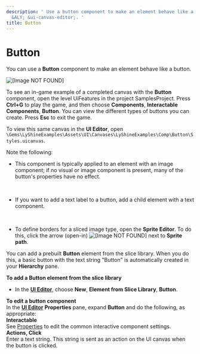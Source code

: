 ```yaml
---
description: ' Use a button component to make an element behave like a button in the
  &ALY; &ui-canvas-editor;. '
title: Button
---
```

# Button<a name="ui-editor-components-button"></a>

You can use a **Button** component to make an element behave like a button\.

![\[Image NOT FOUND\]](/images/userguide/game_ui_editor/ui-editor-components-button.png)

To see an in\-game example of a completed canvas with the **Button** component, open the level UiFeatures in the project SamplesProject\. Press **Ctrl\+G** to play the game, and then choose **Components**, **Interactable Components**, **Button**\. You can view the different types of buttons you can create\. Press **Esc** to exit the game\.

To view this same canvas in the **UI Editor**, open `\Gems\LyShineExamples\Assets\UI\Canvases\LyShineExamples\Comp\Button\Styles.uicanvas`\.

Note the following:
+ This component is typically applied to an element with an image component; if no visual or image component is present, many of the button's properties have no effect\.

   
+ If you want to add a text label to a button, add a child element with a text component\.

   
+ To define borders for a sliced image type, open the **Sprite Editor**\. To do this, click the arrow \(open\-in\) ![\[Image NOT FOUND\]](/images/userguide/game_ui_editor/ui-editor-components-button-1.png) next to **Sprite path**\.

You can add a prebuilt **Button** element from the slice library\. When you do this, a basic button with the text string "Button" is automatically created in your **Hierarchy** pane\.

**To add a Button element from the slice library**
+ In the [**UI Editor**](ui-editor-using.md), choose **New**, **Element from Slice Library**, **Button**\.

**To edit a button component**  
In the [**UI Editor**](ui-editor-using.md) **Properties** pane, expand **Button** and do the following, as appropriate:    
****Interactable****  
See [Properties](ui-editor-components-interactive-properties.md) to edit the common interactive component settings\.  
****Actions**, **Click****  
Enter a text string\. This string is sent as an action on the UI canvas when the button is clicked\.